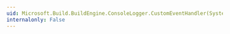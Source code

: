 ```yaml
---
uid: Microsoft.Build.BuildEngine.ConsoleLogger.CustomEventHandler(System.Object,Microsoft.Build.Framework.CustomBuildEventArgs)
internalonly: False
---
```

